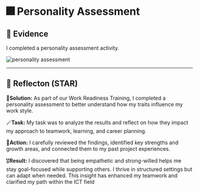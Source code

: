 # 🎆 Personality Assessment 

## 🦋 Evidence
I completed a personality assessment activity.

![personality assessment](https://github.com/user-attachments/assets/4dc5e375-3f81-472e-92df-6fbc4ea4ee2c)

****
## 🌌 Reflecton (STAR)

🎨**Solution:** As part of our Work Readiness Training, I completed a personality assessment to better understand how my traits influence my work style.

🪄**Task:** My task was to analyze the results and reflect on how they impact my approach to teamwork, learning, and career planning.

🎀**Action:** I carefully reviewed the findings, identified key strengths and growth areas, and connected them to my past project experiences.

🎖**Result:** I discovered that being empathetic and strong-willed helps me stay goal-focused while supporting others. I thrive in structured settings but can adapt when needed. This insight has enhanced my teamwork and clarified my path within the ICT field
